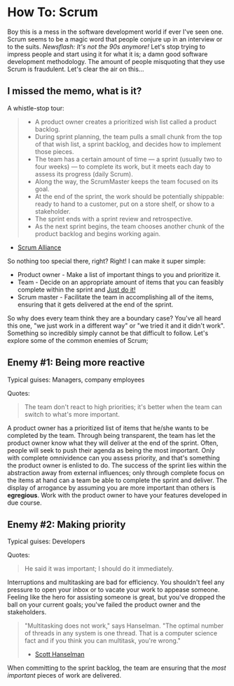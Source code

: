 # How To: Scrum

Boy this is a mess in the software development world if ever I've seen one. Scrum seems to be a magic word that people conjure up in an interview or to the suits. *Newsflash: It's not the 90s anymore!* Let's stop trying to impress people and start using it for what it is; a damn good software development methodology. The amount of people misquoting that they use Scrum is fraudulent. Let's clear the air on this...

## I missed the memo, what is it?

A whistle-stop tour:

> * A product owner creates a prioritized wish list called a product backlog.
> * During sprint planning, the team pulls a small chunk from the top of that wish list, a sprint backlog, and decides how to implement those pieces.
> * The team has a certain amount of time — a sprint (usually two to four weeks) — to complete its work, but it meets each day to assess its progress (daily Scrum).
> * Along the way, the ScrumMaster keeps the team focused on its goal.
> * At the end of the sprint, the work should be potentially shippable: ready to hand to a customer, put on a store shelf, or show to a stakeholder.
> * The sprint ends with a sprint review and retrospective.
> * As the next sprint begins, the team chooses another chunk of the product backlog and begins working again.
 - [Scrum Alliance](https://www.scrumalliance.org/why-scrum)

So nothing too special there, right? Right! I can make it super simple:

* Product owner - Make a list of important things to you and prioritize it.
* Team - Decide on an appropriate amount of items that you can feasibly complete within the sprint and [Just do it!](https://youtu.be/nuHfVn_cfHU)
* Scrum master - Facilitate the team in accomplishing all of the items, ensuring that it gets delivered at the end of the sprint.

So why does every team think they are a boundary case? You've all heard this one, "we just work in a different way" or "we tried it and it didn't work". Something so incredibly simply cannot be that difficult to follow. Let's explore some of the common enemies of Scrum;

## Enemy #1: Being more reactive
Typical guises: 
Managers, company employees

Quotes:
> The team don't react to high priorities; it's better when the team can switch to what's more important.

A product owner has a prioritized list of items that he/she wants to be completed by the team. Through being transparent, the team has let the product owner know what they will deliver at the end of the sprint. Often, people will seek to push their agenda as being the most important. Only with complete omnividence can you assess priority, and that's something the product owner is enlisted to do. The success of the sprint lies within the abstraction away from external influences; only through complete focus on the items at hand can a team be able to complete the sprint and deliver.
The display of arrogance by assuming you are more important than others is **egregious**. Work with the product owner to have your features developed in due course.

## Enemy #2: Making priority
Typical guises: 
Developers

Quotes:
> He said it was important; I should do it immediately.

Interruptions and multitasking are bad for efficiency. You shouldn't feel any pressure to open your inbox or to vacate your work to appease someone. Feeling like the hero for assisting someone is great, but you've dropped the ball on your current goals; you've failed the product owner and the stakeholders. 

> "Multitasking does not work," says Hanselman. "The optimal number of threads in any system is one thread. That is a computer science fact and if you think you can multitask, you're wrong."
> - [Scott Hanselman](http://www.hanselman.com/blog/ScottHanselmansCompleteListOfProductivityTips.aspx)

When committing to the sprint backlog, the team are ensuring that the *most important* pieces of work are delivered.
